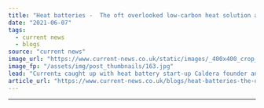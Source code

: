 ```yaml
---
title: "Heat batteries -  The oft overlooked low-carbon heat solution and Caldera’s Warmstone offering"
date: "2021-06-07"
tags: 
  - current news
  - blogs
source: "current news"
image_url: "https://www.current-news.co.uk/static/images/_400x400_crop_center-center/James-Macnaghten-credit-Caldera.jpg"
image_fp: "/assets/img/post_thumbnails/163.jpg"
lead: "Current± caught up with heat battery start-up Caldera founder and CEO James Macnaghten to discuss the economics of the technology, and the opportunity for the technology in the UK and beyond."
article_url: "https://www.current-news.co.uk/blogs/heat-batteries-the-oft-overlooked-low-carbon-heat-solution-and-calderas-warmstone-offering?utm_source=rss-feeds&utm_medium=rss&utm_campaign=rss"
---
```


---

